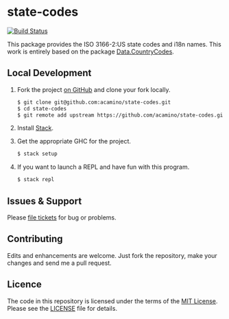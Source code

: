 # state-codes

[![Build Status](https://travis-ci.org/acamino/state-codes.svg?branch=master)](https://travis-ci.org/acamino/state-codes)

This package provides the ISO 3166-2:US state codes and i18n names.
This work is entirely based on the package [Data.CountryCodes](http://hackage.haskell.org/package/country-codes).

## Local Development

1. Fork the project [on GitHub](https://github.com/acamino/state-codes) and clone your fork locally.

   ```bash
   $ git clone git@github.com:acamino/state-codes.git
   $ cd state-codes
   $ git remote add upstream https://github.com/acamino/state-codes.git
   ```

1. Install [Stack](https://docs.haskellstack.org/en/stable/README/).

1. Get the appropriate GHC for the project.

   ```bash
   $ stack setup
   ```

1. If you want to launch a REPL and have fun with this program.

   ```bash
   $ stack repl
   ```

## Issues & Support

Please [file tickets](https://github.com/acamino/state-codes/issues) for
bug or problems.

## Contributing

Edits and enhancements are welcome. Just fork the repository, make your changes
and send me a pull request.

## Licence

The code in this repository is licensed under the terms of the
[MIT License](http://www.opensource.org/licenses/mit-license.html).  
Please see the [LICENSE](LICENSE) file for details.
